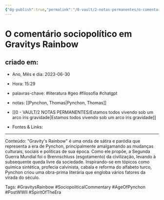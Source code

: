 ```yaml
---
{"dg-publish":true,"permalink":"/0-vault/2-notas-permanentes/o-comentario-sociopolitico-em-gravitys-rainbow/","tags":["permanente","literatura","geo","filosofia","chatgpt","GravitysRainbow","SociopoliticalCommentary","AgeOfPynchon","PostWWII","SpiritOfTheEra"],"dgHomeLink":true,"dgShowLocalGraph":true,"dgShowFileTree":true,"dgEnableSearch":true,"noteIcon":""}
---
```


# O comentário sociopolítico em Gravitys Rainbow

## criado em: 
-  Ano, Mês e dia: 2023-06-30
- Hora: 15:29

- palavras-chave: #literatura #geo #filosofia #chatgpt 
- notas: [[Pynchon, Thomas\|Pynchon, Thomas]]
- [[0 - VAULT/2 NOTAS PERMANENTES/Estamos todos vivendo sob um arco íris gravidade\|Estamos todos vivendo sob um arco íris gravidade]]
- Fontes & Links: 
---

Conteúdo: "Gravity's Rainbow" é uma onda de sátira e paródia que representa a era de Pynchon, principalmente amalgamando as mudanças culturais, sociais e políticas de sua época. Como ele propõe, a Segunda Guerra Mundial foi o Brennschluss (esgotamento) da civilização, levando à subsequente queda livre da sociedade. Inspirando-se em tópicos como química sintética, profecia calvinista, cabala e reforma do alfabeto turco, Pynchon criou uma obra-prima literária que engloba vários fatores da virada do século.


Tags: #GravitysRainbow #SociopoliticalCommentary #AgeOfPynchon #PostWWII #SpiritOfTheEra